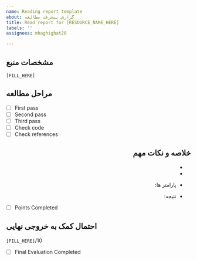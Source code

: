 ```yaml
---
name: Reading report template
about: گزارش پیشرفت مطالعه
title: Read report for [RESOURCE_NAME_HERE]
labels: ''
assignees: mhaghighat20

---
```


## مشخصات منبع
`[FILL_HERE]`

## مراحل مطالعه
  - [ ] First pass
  - [ ] Second pass
  - [ ] Third pass
  - [ ] Check code
  - [ ] Check references
  
<div dir="rtl" align='justify'>

## خلاصه و نکات مهم

* 
*
* پارامتر ها:
  
* نتیجه:
  
  
</div>

  - [ ] Points Completed


## احتمال کمک به خروجی نهایی
  `[FILL_HERE]`/10
  - [ ] Final Evaluation Completed

